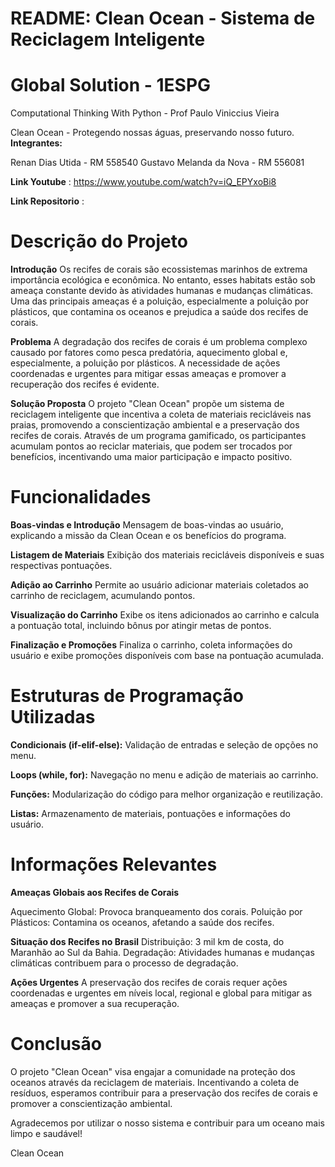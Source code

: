 # README: Clean Ocean - Sistema de Reciclagem Inteligente
# Global Solution - 1ESPG
Computational Thinking With Python - Prof Paulo Viniccius Vieira

Clean Ocean - Protegendo nossas águas, preservando nosso futuro.
**Integrantes:**

Renan Dias Utida - RM 558540
Gustavo Melanda da Nova - RM 556081

**Link Youtube** : https://www.youtube.com/watch?v=iQ_EPYxoBi8

**Link Repositorio** : 

# Descrição do Projeto


**Introdução**
Os recifes de corais são ecossistemas marinhos de extrema importância ecológica e econômica. No entanto, esses habitats estão sob ameaça constante devido às atividades humanas e mudanças climáticas. Uma das principais ameaças é a poluição, especialmente a poluição por plásticos, que contamina os oceanos e prejudica a saúde dos recifes de corais.

**Problema**
A degradação dos recifes de corais é um problema complexo causado por fatores como pesca predatória, aquecimento global e, especialmente, a poluição por plásticos. A necessidade de ações coordenadas e urgentes para mitigar essas ameaças e promover a recuperação dos recifes é evidente.

**Solução Proposta**
O projeto "Clean Ocean" propõe um sistema de reciclagem inteligente que incentiva a coleta de materiais recicláveis nas praias, promovendo a conscientização ambiental e a preservação dos recifes de corais. Através de um programa gamificado, os participantes acumulam pontos ao reciclar materiais, que podem ser trocados por benefícios, incentivando uma maior participação e impacto positivo.

# Funcionalidades

**Boas-vindas e Introdução**
Mensagem de boas-vindas ao usuário, explicando a missão da Clean Ocean e os benefícios do programa.

**Listagem de Materiais**
Exibição dos materiais recicláveis disponíveis e suas respectivas pontuações.

**Adição ao Carrinho**
Permite ao usuário adicionar materiais coletados ao carrinho de reciclagem, acumulando pontos.

**Visualização do Carrinho**
Exibe os itens adicionados ao carrinho e calcula a pontuação total, incluindo bônus por atingir metas de pontos.

**Finalização e Promoções**
Finaliza o carrinho, coleta informações do usuário e exibe promoções disponíveis com base na pontuação acumulada.


# Estruturas de Programação Utilizadas

**Condicionais (if-elif-else):** Validação de entradas e seleção de opções no menu.

**Loops (while, for):** Navegação no menu e adição de materiais ao carrinho.

**Funções:** Modularização do código para melhor organização e reutilização.

**Listas:** Armazenamento de materiais, pontuações e informações do usuário.



# Informações Relevantes


**Ameaças Globais aos Recifes de Corais**

Aquecimento Global: Provoca branqueamento dos corais.
Poluição por Plásticos: Contamina os oceanos, afetando a saúde dos recifes.


**Situação dos Recifes no Brasil**
Distribuição: 3 mil km de costa, do Maranhão ao Sul da Bahia.
Degradação: Atividades humanas e mudanças climáticas contribuem para o processo de degradação.


**Ações Urgentes**
A preservação dos recifes de corais requer ações coordenadas e urgentes em níveis local, regional e global para mitigar as ameaças e promover a sua recuperação.


# Conclusão
O projeto "Clean Ocean" visa engajar a comunidade na proteção dos oceanos através da reciclagem de materiais. Incentivando a coleta de resíduos, esperamos contribuir para a preservação dos recifes de corais e promover a conscientização ambiental.


Agradecemos por utilizar o nosso sistema e contribuir para um oceano mais limpo e saudável!

Clean Ocean
